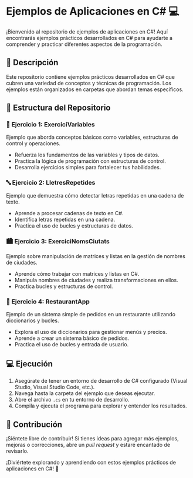 ﻿# Ejemplos de Aplicaciones en C# 💻

¡Bienvenido al repositorio de ejemplos de aplicaciones en C#! Aquí encontrarás ejemplos prácticos desarrollados en C# para ayudarte a comprender y practicar diferentes aspectos de la programación.

## 🚀 Descripción

Este repositorio contiene ejemplos prácticos desarrollados en C# que cubren una variedad de conceptos y técnicas de programación. Los ejemplos están organizados en carpetas que abordan temas específicos.

## 📂 Estructura del Repositorio

### 📝 Ejercicio 1: ExerciciVariables

Ejemplo que aborda conceptos básicos como variables, estructuras de control y operaciones.

- Refuerza los fundamentos de las variables y tipos de datos.
- Practica la lógica de programación con estructuras de control.
- Desarrolla ejercicios simples para fortalecer tus habilidades.

### 🔤 Ejercicio 2: LletresRepetides

Ejemplo que demuestra cómo detectar letras repetidas en una cadena de texto.

- Aprende a procesar cadenas de texto en C#.
- Identifica letras repetidas en una cadena.
- Practica el uso de bucles y estructuras de datos.

### 🏙️ Ejercicio 3: ExerciciNomsCiutats

Ejemplo sobre manipulación de matrices y listas en la gestión de nombres de ciudades.

- Aprende cómo trabajar con matrices y listas en C#.
- Manipula nombres de ciudades y realiza transformaciones en ellos.
- Practica bucles y estructuras de control.

### 🍔 Ejercicio 4: RestaurantApp

Ejemplo de un sistema simple de pedidos en un restaurante utilizando diccionarios y bucles.

- Explora el uso de diccionarios para gestionar menús y precios.
- Aprende a crear un sistema básico de pedidos.
- Practica el uso de bucles y entrada de usuario.

## 💻 Ejecución

1. Asegúrate de tener un entorno de desarrollo de C# configurado (Visual Studio, Visual Studio Code, etc.).
2. Navega hasta la carpeta del ejemplo que deseas ejecutar.
3. Abre el archivo `.cs` en tu entorno de desarrollo.
4. Compila y ejecuta el programa para explorar y entender los resultados.

## 📖 Contribución

¡Siéntete libre de contribuir! Si tienes ideas para agregar más ejemplos, mejoras o correcciones, abre un _pull request_ y estaré encantado de revisarlo.

¡Diviértete explorando y aprendiendo con estos ejemplos prácticos de aplicaciones en C#! 🎉
